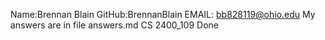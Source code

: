 Name:Brennan Blain GitHub:BrennanBlain EMAIL: bb828119@ohio.edu
My answers are in file answers.md
CS 2400_109 
Done
